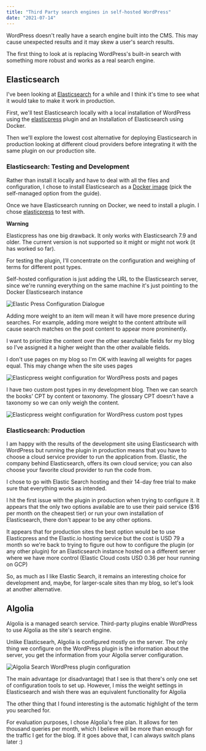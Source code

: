 ```yaml
---
title: "Third Party search engines in self-hosted WordPress"
date: "2021-07-14"
---
```


WordPress doesn't really have a search engine built into the CMS. This may cause unexpected results and it may skew a user's search results.

The first thing to look at is replacing WordPress's built-in search with something more robust and works as a real search engine.

## Elasticsearch

I've been looking at [Elasticsearch](https://www.elastic.co/elastic-stack/) for a while and I think it's time to see what it would take to make it work in production.

First, we'll test Elasticsearch locally with a local installation of WordPress using the [elasticpress](https://www.elasticpress.io/) plugin and an Installation of Elasticsearch using Docker.

Then we'll explore the lowest cost alternative for deploying Elasticsearch in production looking at different cloud providers before integrating it with the same plugin on our production site.

### Elasticsearch: Testing and Development

Rather than install it locally and have to deal with all the files and configuration, I chose to install Elasticsearch as a [Docker image](https://www.elastic.co/guide/en/elasticsearch/reference/current/getting-started.html) (pick the self-managed option from the guide).

Once we have Elasticsearch running on Docker, we need to install a plugin. I chose [elasticpress](https://wordpress.org/plugins/elasticpress/) to test with.

**Warning**

Elasticpress has one big drawback. It only works with Elasticsearch 7.9 and older. The current version is not supported so it might or might not work (it has worked so far).

For testing the plugin, I'll concentrate on the configuration and weighing of terms for different post types.

Self-hosted configuration is just adding the URL to the Elasticsearch server, since we're running everything on the same machine it's just pointing to the Docker Elasticsearch instance

![Elastic Press Configuration Dialogue]( https://res.cloudinary.com/dfh6ihzvj/image/upload/c_scale,w_500/f_auto,q_auto/elastic-search-0)

Adding more weight to an item will mean it will have more presence during searches. For example, adding more weight to the content attribute will cause search matches on the post content to appear more prominently.

I want to prioritize the content over the other searchable fields for my blog so I've assigned it a higher weight than the other available fields.

I don't use pages on my blog so I'm OK with leaving all weights for pages equal. This may change when the site uses pages

![Elasticpress weight configuration for WordPress posts and pages]( https://res.cloudinary.com/dfh6ihzvj/image/upload/c_scale,w_500/f_auto,q_auto/elastic-search-1)

I have two custom post types in my development blog. Then we can search the books' CPT by content or taxonomy. The glossary CPT doesn't have a taxonomy so we can only weigh the content.

![Elasticpress weight configuration for WordPress custom post types]( https://res.cloudinary.com/dfh6ihzvj/image/upload/c_scale,w_500/f_auto,q_auto/elastic-search-2)

### Elasticsearch: Production

I am happy with the results of the development site using Elasticsearch with WordPress but running the plugin in production means that you have to choose a cloud service provider to run the application from. Elastic, the company behind Elasticsearch, offers its own cloud service; you can also choose your favorite cloud provider to run the code from.

I chose to go with Elastic Search hosting and their 14-day free trial to make sure that everything works as intended.

I hit the first issue with the plugin in production when trying to configure it. It appears that the only two options available are to use their paid service ($16 per month on the cheapest tier) or run your own installation of Elasticsearch, there don't appear to be any other options.

It appears that for production sites the best option would be to use Elasticpress and the Elastic.io hosting service but the cost is USD 79 a month so we're back to trying to figure out how to configure the plugin (or any other plugin) for an Elasticsearch instance hosted on a different server where we have more control (Elastic Cloud costs USD 0.36 per hour running on GCP)

So, as much as I like Elastic Search, it remains an interesting choice for development and, maybe, for larger-scale sites than my blog, so let's look at another alternative.

## Algolia

Algolia is a managed search service. Third-party plugins enable WordPress to use Algolia as the site's search engine.

Unlike Elasticsearh, Algolia is configured mostly on the server. The only thing we configure on the WordPress plugin is the information about the server, you get the information from your Algolia server configuration.

![Algolia Search WordPress plugin configuration]( https://res.cloudinary.com/dfh6ihzvj/image/upload/c_scale,w_500/f_auto,q_auto/algolia-0)

The main advantage (or disadvantage) that I see is that there's only one set of configuration tools to set up. However, I miss the weight settings in Elasticsearch and wish there was an equivalent functionality for Algolia

The other thing that I found interesting is the automatic highlight of the term you searched for.

For evaluation purposes, I chose Algolia's free plan. It allows for ten thousand queries per month, which I believe will be more than enough for the traffic I get for the blog. If it goes above that, I can always switch plans later :)
